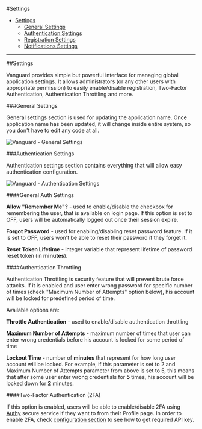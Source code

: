 #Settings

* [Settings](#settings)
	* [General Settings](#general)
	* [Authentication Settings](#auth)
	* [Registration Settings](#auth)
	* [Notifications Settings](#notifications)
	
---

##Settings

Vanguard provides simple but powerful interface for managing global application settings.  It allows administrators (or any other users with appropriate permission) to easily enable/disable registration, Two-Factor Authentication, Authentication Throttling and more.

###General Settings

General settings section is used for updating the application name. Once application name has been updated, it will change inside entire system, so you don't have to edit any code at all.

![Vanguard - General Settings](assets/img/settings-general.png)

###Authentication Settings

Authentication settings section contains everything that will allow easy authentication configuration. 

![Vanguard - Authentication Settings](assets/img/settings-auth.png)

####General Auth Settings

**Allow "Remember Me"?** - used to enable/disable the checkbox for remembering the user, that is available on login page. If this option is set to OFF, users will be automatically logged out once their session expire. 

**Forgot Password** - used for enabling/disabling reset password feature. If it is set to OFF, users won't be able to reset their password if they forget it.

**Reset Token Lifetime**  - integer variable that represent lifetime of password reset token (in **minutes**).

####Authentication Throttling

Authentication Throttling is security feature that will prevent brute force attacks. If it is enabled and user enter wrong password for specific number of times (check "Maximum Number of Attempts" option below), his account will be locked for predefined period of time.

Available options are:

**Throttle Authentication** - used to enable/disable authentication throttling

**Maximum Number of Attempts** - maximum number of times that user can enter wrong credentials before his account is locked for some period of time

**Lockout Time** - number of **minutes** that represent for how long user account will be locked. For example, if this parameter is set to 2 and Maximum Number of Attempts parameter from above is set to 5, this means that after some user enter wrong credentials for **5** times, his account will be locked down for **2** minutes.

####Two-Factor Authentication (2FA)

If this option is enabled, users will be able to enable/disable 2FA using [Authy](https://www.authy.com/) secure service if they want to from their Profile page. In order to enable 2FA, check [configuration section](configuration) to see how to get required API key.

